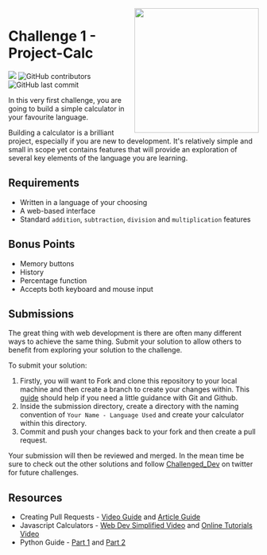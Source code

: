 <img src="https://img.freepik.com/free-vector/calculator_53876-80293.jpg?size=338&ext=jpg" align="right" width="250"/>

# Challenge 1 - Project-Calc 
![](https://img.shields.io/badge/test-msg-blue?style=for-the-badge&logo=appveyor)
![GitHub contributors](https://img.shields.io/github/contributors/ChallengedDev/Project-Calc?style=for-the-badge)
![GitHub last commit](https://img.shields.io/github/last-commit/ChallengedDev/Project-Calc?style=for-the-badge)

In this very first challenge, you are going to build a simple calculator in your favourite language. 

Building a calculator is a brilliant project, especially if you are new to development. It's relatively simple and small in scope yet contains features that will provide an exploration of several key elements of the language you are learning.

## Requirements
- Written in a language of your choosing
- A web-based interface
- Standard `addition`, `subtraction`, `division` and  `multiplication` features


## Bonus Points
- Memory buttons
- History
- Percentage function
- Accepts both keyboard and mouse input

## Submissions
The great thing with web development is there are often many different ways to achieve the same thing. Submit your solution to allow others to benefit from exploring your solution to the challenge. 

To submit your solution: 
1. Firstly, you will want to Fork and clone this repository to your local machine and then create a branch to create your changes within.  This [guide](https://www.freecodecamp.org/news/how-to-make-your-first-pull-request-on-github-3/) should help if you need a little guidance with Git and Github. 
2. Inside the submission directory, create a directory with the naming convention of `Your Name - Language Used` and create your calculator within this directory.
3. Commit and push your changes back to your fork and then create a pull request. 

Your submission will then be reviewed and merged. In the mean time be sure to check out the other solutions and follow [Challenged_Dev](https://twitter.com/Challenged_Dev) on twitter for future challenges. 

## Resources
- Creating Pull Requests - [Video Guide](https://dev.to/therealdanvega/how-to-create-a-pull-request-by-submitting-your-first-pull-request-to-github-5ai9) and [Article Guide](https://www.freecodecamp.org/news/how-to-make-your-first-pull-request-on-github-3/)
- Javascript Calculators - [Web Dev Simplified Video](https://www.youtube.com/watch?v=j59qQ7YWLxw) and [Online Tutorials Video](https://www.youtube.com/watch?v=BuZtAqk5LIY)
- Python Guide - [Part 1](https://medium.com/@alanbanks229/part-1-of-2-introduction-to-python-flask-20286f37d2e0) and [Part 2](https://medium.com/@alanbanks229/part-2-of-2-introduction-to-python-flask-29b58adbabaf)
